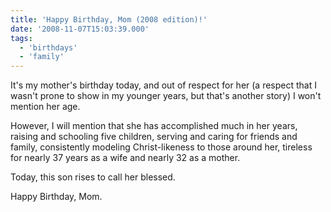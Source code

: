 ```yaml
---
title: 'Happy Birthday, Mom (2008 edition)!'
date: '2008-11-07T15:03:39.000'
tags:
  - 'birthdays'
  - 'family'
---
```


It's my mother's birthday today, and out of respect for her (a respect that I wasn't prone to show in my younger years, but that's another story) I won't mention her age.

However, I will mention that she has accomplished much in her years, raising and schooling five children, serving and caring for friends and family, consistently modeling Christ-likeness to those around her, tireless for nearly 37 years as a wife and nearly 32 as a mother.

Today, this son rises to call her blessed.

Happy Birthday, Mom.
